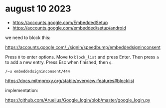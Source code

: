 # august 10 2023

- https://accounts.google.com/EmbeddedSetup
- https://accounts.google.com/embedded/setup/android

we need to block this:

<https://accounts.google.com/_/signin/speedbump/embeddedsigninconsent>

Press `O` to enter options. Move to `block_list` and press Enter. Then press
`a` to add a new entry. Press Esc when finished, then `q`.

~~~
/~u embeddedsigninconsent/444
~~~

https://docs.mitmproxy.org/stable/overview-features#blocklist

implementation:

<https://github.com/Aruelius/Google_login/blob/master/google_login.py>

